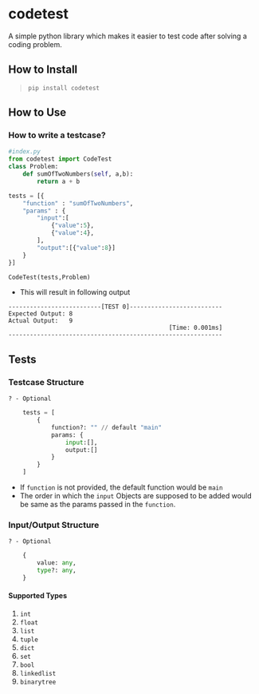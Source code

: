# codetest

A simple python library which makes it easier to test code after solving a coding problem.

## How to Install

> `pip install codetest`

## How to Use

### How to write a testcase?

```python
#index.py
from codetest import CodeTest
class Problem:
    def sumOfTwoNumbers(self, a,b):
        return a + b

tests = [{
    "function" : "sumOfTwoNumbers",
    "params" : {
        "input":[
            {"value":5},
            {"value":4},
        ],
        "output":[{"value":8}]
    }
}]

CodeTest(tests,Problem)
```

- This will result in following output

```
--------------------------[TEST 0]--------------------------
Expected Output: 8
Actual Output:   9
                                             [Time: 0.001ms]
------------------------------------------------------------
```

## Tests

### Testcase Structure

`? - Optional`

```python
    tests = [
        {
            function?: "" // default "main"
            params: {
                input:[],
                output:[]
            }
        }
    ]
```

- If `function` is not provided, the default function would be `main`
- The order in which the `input` Objects are supposed to be added would be same as the params passed in the `function`.

### Input/Output Structure

`? - Optional`

```python
    {
        value: any,
        type?: any,
    }
```

#### Supported Types

1. `int`
2. `float`
3. `list`
4. `tuple`
5. `dict`
6. `set`
7. `bool`
8. `linkedlist`
9. `binarytree`

